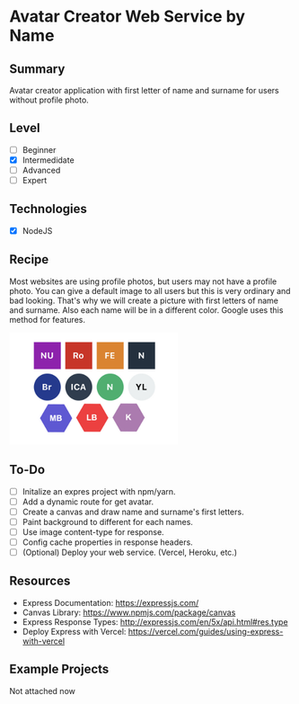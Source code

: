 # Avatar Creator Web Service by Name

## Summary

Avatar creator application with first letter of name and surname for users without profile photo.

## Level

- [ ] Beginner
- [x] Intermedidate
- [ ] Advanced
- [ ] Expert

## Technologies

- [x] NodeJS

## Recipe

Most websites are using profile photos, but users may not have a profile photo. You can give a default image to all users but this is very ordinary and bad looking. That's why we will create a picture with first letters of name and surname. Also each name will be in a different color. Google uses this method for features.

<img src="https://raw.githubusercontent.com/hicay/react-native-text-avatar/master/demo.jpg" alt="example" height="200"/>

## To-Do

- [ ] Initalize an expres project with npm/yarn.
- [ ] Add a dynamic route for get avatar.
- [ ] Create a canvas and draw name and surname's first letters.
- [ ] Paint background to different for each names.
- [ ] Use image content-type for response.
- [ ] Config cache properties in response headers.
- [ ] (Optional) Deploy your web service. (Vercel, Heroku, etc.)

## Resources

- Express Documentation: https://expressjs.com/
- Canvas Library: https://www.npmjs.com/package/canvas
- Express Response Types: http://expressjs.com/en/5x/api.html#res.type
- Deploy Express with Vercel: https://vercel.com/guides/using-express-with-vercel

## Example Projects

Not attached now
